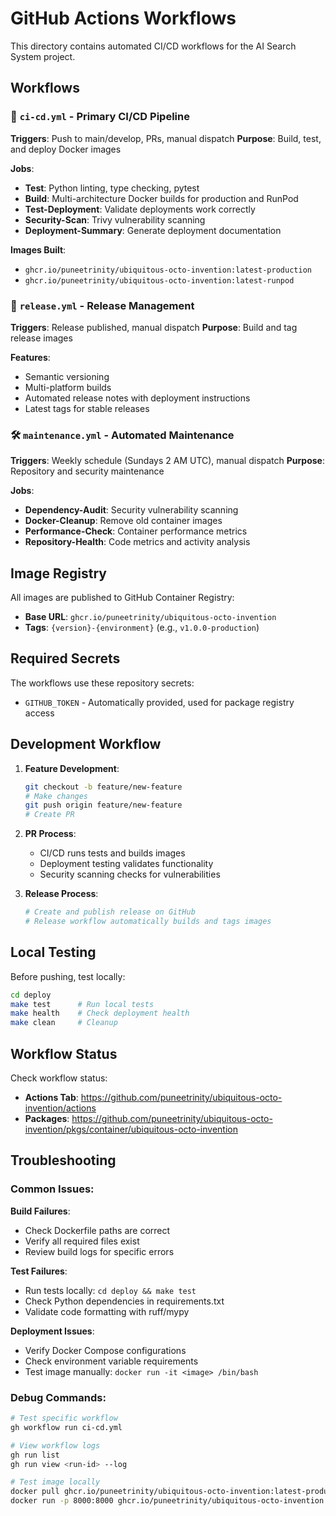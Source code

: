 # GitHub Actions Workflows

This directory contains automated CI/CD workflows for the AI Search System project.

## Workflows

### 🔄 `ci-cd.yml` - Primary CI/CD Pipeline
**Triggers**: Push to main/develop, PRs, manual dispatch
**Purpose**: Build, test, and deploy Docker images

**Jobs**:
- **Test**: Python linting, type checking, pytest
- **Build**: Multi-architecture Docker builds for production and RunPod
- **Test-Deployment**: Validate deployments work correctly
- **Security-Scan**: Trivy vulnerability scanning
- **Deployment-Summary**: Generate deployment documentation

**Images Built**:
- `ghcr.io/puneetrinity/ubiquitous-octo-invention:latest-production`
- `ghcr.io/puneetrinity/ubiquitous-octo-invention:latest-runpod`

### 🚀 `release.yml` - Release Management
**Triggers**: Release published, manual dispatch
**Purpose**: Build and tag release images

**Features**:
- Semantic versioning
- Multi-platform builds
- Automated release notes with deployment instructions
- Latest tags for stable releases

### 🛠️ `maintenance.yml` - Automated Maintenance
**Triggers**: Weekly schedule (Sundays 2 AM UTC), manual dispatch
**Purpose**: Repository and security maintenance

**Jobs**:
- **Dependency-Audit**: Security vulnerability scanning
- **Docker-Cleanup**: Remove old container images
- **Performance-Check**: Container performance metrics
- **Repository-Health**: Code metrics and activity analysis

## Image Registry

All images are published to GitHub Container Registry:
- **Base URL**: `ghcr.io/puneetrinity/ubiquitous-octo-invention`
- **Tags**: `{version}-{environment}` (e.g., `v1.0.0-production`)

## Required Secrets

The workflows use these repository secrets:
- `GITHUB_TOKEN` - Automatically provided, used for package registry access

## Development Workflow

1. **Feature Development**:
   ```bash
   git checkout -b feature/new-feature
   # Make changes
   git push origin feature/new-feature
   # Create PR
   ```

2. **PR Process**:
   - CI/CD runs tests and builds images
   - Deployment testing validates functionality
   - Security scanning checks for vulnerabilities

3. **Release Process**:
   ```bash
   # Create and publish release on GitHub
   # Release workflow automatically builds and tags images
   ```

## Local Testing

Before pushing, test locally:
```bash
cd deploy
make test      # Run local tests
make health    # Check deployment health
make clean     # Cleanup
```

## Workflow Status

Check workflow status:
- **Actions Tab**: https://github.com/puneetrinity/ubiquitous-octo-invention/actions
- **Packages**: https://github.com/puneetrinity/ubiquitous-octo-invention/pkgs/container/ubiquitous-octo-invention

## Troubleshooting

### Common Issues:

**Build Failures**:
- Check Dockerfile paths are correct
- Verify all required files exist
- Review build logs for specific errors

**Test Failures**:
- Run tests locally: `cd deploy && make test`
- Check Python dependencies in requirements.txt
- Validate code formatting with ruff/mypy

**Deployment Issues**:
- Verify Docker Compose configurations
- Check environment variable requirements
- Test image manually: `docker run -it <image> /bin/bash`

### Debug Commands:

```bash
# Test specific workflow
gh workflow run ci-cd.yml

# View workflow logs
gh run list
gh run view <run-id> --log

# Test image locally
docker pull ghcr.io/puneetrinity/ubiquitous-octo-invention:latest-production
docker run -p 8000:8000 ghcr.io/puneetrinity/ubiquitous-octo-invention:latest-production
```